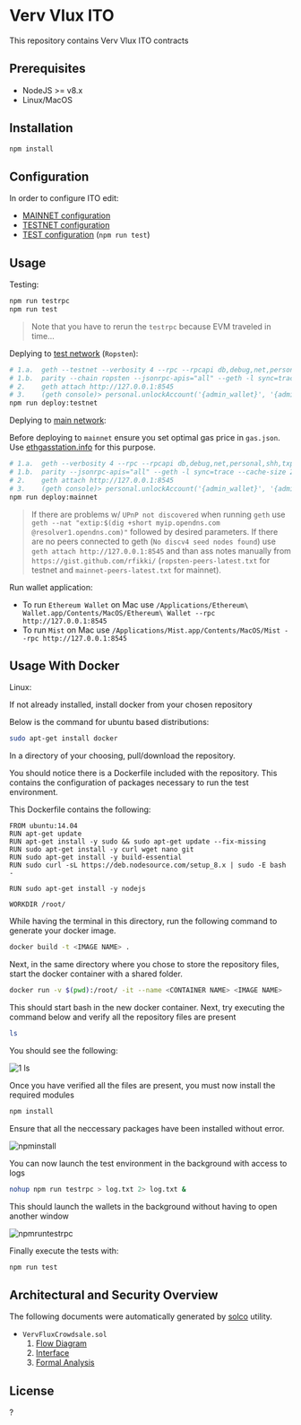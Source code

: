 # Verv Vlux ITO

This repository contains Verv Vlux ITO contracts

## Prerequisites

- NodeJS >= v8.x
- Linux/MacOS

## Installation

```bash
npm install
```

## Configuration

In order to configure ITO edit:

- [MAINNET configuration](mainnet.config.json)
- [TESTNET configuration](testnet.config.json)
- [TEST configuration](test.config.json) (`npm run test`)

## Usage

Testing:

```bash
npm run testrpc
npm run test
```

> Note that you have to rerun the `testrpc` because EVM traveled in time...

Deplying to [test network](https://ropsten.etherscan.io) (`Ropsten`):

```bash
# 1.a.  geth --testnet --verbosity 4 --rpc --rpcapi db,debug,net,personal,shh,txpool,admin,eth,miner,web3 --cache 1024 --vmdebug
# 1.b.  parity --chain ropsten --jsonrpc-apis="all" --geth -l sync=trace --cache-size 2048
# 2.    geth attach http://127.0.0.1:8545
# 3.    (geth console)> personal.unlockAccount('{admin_wallet}', '{admin_password}', 86400)
npm run deploy:testnet
```

Deplying to [main network](https://etherscan.io):

Before deploying to `mainnet` ensure you set optimal gas price in `gas.json`. Use [ethgasstation.info](https://ethgasstation.info) for this purpose.

```bash
# 1.a.  geth --verbosity 4 --rpc --rpcapi db,debug,net,personal,shh,txpool,admin,eth,miner,web3 --cache 1024 --vmdebug
# 1.b.  parity --jsonrpc-apis="all" --geth -l sync=trace --cache-size 2048
# 2.    geth attach http://127.0.0.1:8545
# 3.    (geth console)> personal.unlockAccount('{admin_wallet}', '{admin_password}', 86400)
npm run deploy:mainnet
```

> If there are problems w/ `UPnP not discovered` when running `geth` use `geth --nat "extip:$(dig +short myip.opendns.com @resolver1.opendns.com)"` followed by desired parameters.
> If there are no peers connected to geth (`No discv4 seed nodes found`) use `geth attach http://127.0.0.1:8545` and than ass notes manually from `https://gist.github.com/rfikki/` (`ropsten-peers-latest.txt` for testnet and `mainnet-peers-latest.txt` for mainnet).

Run wallet application:

- To run `Ethereum Wallet` on Mac use `/Applications/Ethereum\ Wallet.app/Contents/MacOS/Ethereum\ Wallet --rpc http://127.0.0.1:8545`
- To run `Mist` on Mac use `/Applications/Mist.app/Contents/MacOS/Mist --rpc http://127.0.0.1:8545`

## Usage With Docker

Linux:

If not already installed, install docker from your chosen repository

Below is the command for ubuntu based distributions:

```bash
sudo apt-get install docker
```
In a directory of your choosing, pull/download the repository.

You should notice there is a Dockerfile included with the repository.
This contains the configuration of packages necessary to run the test environment.

This Dockerfile contains the following:

```
FROM ubuntu:14.04
RUN apt-get update
RUN apt-get install -y sudo && sudo apt-get update --fix-missing
RUN sudo apt-get install -y curl wget nano git
RUN sudo apt-get install -y build-essential
RUN sudo curl -sL https://deb.nodesource.com/setup_8.x | sudo -E bash -

RUN sudo apt-get install -y nodejs

WORKDIR /root/
```

While having the terminal in this directory, run the following command to generate your docker image.

```bash
docker build -t <IMAGE NAME> .
```

Next, in the same directory where you chose to store the repository files, start the docker container with a shared folder.

```bash
docker run -v $(pwd):/root/ -it --name <CONTAINER NAME> <IMAGE NAME>
```
This should start bash in the new docker container.
Next, try executing the command below and verify all the repository files are present
```bash
ls
```
You should see the following:

![1 ls](https://user-images.githubusercontent.com/41786403/43727142-0f82c00e-9999-11e8-997f-70354ec566ea.png)

Once you have verified all the files are present, you must now install the required modules

```bash
npm install
```
Ensure that all the neccessary packages have been installed without error.

![npminstall](https://user-images.githubusercontent.com/41786403/43769472-b2970802-9a31-11e8-9ec9-b3919784dbe5.png)

You can now launch the test environment in the background with access to logs

```bash
nohup npm run testrpc > log.txt 2> log.txt &
```

This should launch the wallets in the background without having to open another window

![npmruntestrpc](https://user-images.githubusercontent.com/41786403/43769696-3d734102-9a32-11e8-98c1-df26050c4317.png)


Finally execute the tests with:

```bash
npm run test
```

## Architectural and Security Overview

The following documents were automatically generated by [solco](https://www.npmjs.com/package/solco) utility.

- `VervFluxCrowdsale.sol`
  1. [Flow Diagram](docs/flow-VervFluxCrowdsale.svg)
  2. [Interface](docs/interface-VervFluxCrowdsale.txt)
  3. [Formal Analysis](docs/analysis-VervFluxCrowdsale.txt)

## License

?

